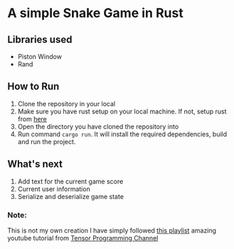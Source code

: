 # A simple Snake Game in Rust

## Libraries used
* Piston Window
* Rand

## How to Run
1) Clone the repository in your local
2) Make sure you have rust setup on your local machine. If not, setup rust from [here](https://www.rust-lang.org/tools/install)
3) Open the directory you have cloned the repository into
4) Run command `cargo run`. It will install the required dependencies, build and run the project.

## What's next
1) Add text for the current game score
2) Current user information
3) Serialize and deserialize game state 


### Note:
This is not my own creation I have simply followed [this playlist](https://www.youtube.com/watch?v=-Jp7sabBCp4&list=PLJbE2Yu2zumDD5vy2BuSHvFZU0a6RDmgb) amazing youtube tutorial from [Tensor Programming Channel](https://www.youtube.com/channel/UCYqCZOwHbnPwyjawKfE21wg)
